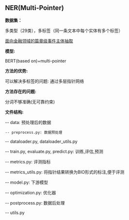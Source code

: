 ## NER(Multi-Pointer)

**数据集：**

多类型（29类），多标签（同一条文本中每个实体有多个标签）

[面向金融领域的篇章级事件主体抽取](https://www.biendata.xyz/competition/ccks_2020_4_1/)

**模型:**

BERT(based on)+multi-pointer

**方法的优势:**

可以解决多标签的问题: 通过多层指针网络

**方法存在的问题:**

分词不够准确(无可靠约束)

**文件结构:**

-- data: 预处理后的数据

	-- preprocess.py: 数据预处理

-- dataloader.py, dataloader_utils.py

-- train.py, evaluate.py, predict.py: 训练,评估,预测

-- metrics.py: 评测指标

-- metrics_utils.py: 将指针结果转换为BIO形式的标注,便于评测

-- model.py: 下游模型

-- optimization.py: 优化器

-- postprocess.py: 数据后处理

-- utils.py